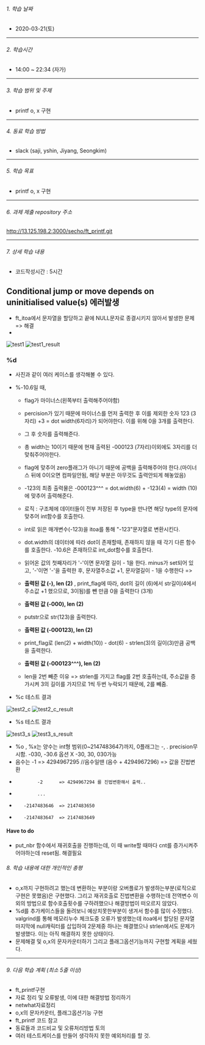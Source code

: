 ###### 1. 학습 날짜

- 2020-03-21(토)

---

###### 2. 학습시간

- 14:00 ~ 22:34 (자가)

---

###### 3. 학습 범위 및 주제

- printf o, x 구현
---

###### 4. 동료 학습 방법 

- slack (saji, yshin, Jiyang, Seongkim)

---

###### 5. 학습 목표 

-  printf o, x 구현
	
---

###### 6. 과제 제출 repository 주소

http://13.125.198.2:3000/secho/ft_printf.git

---

###### 7. 상세 학습 내용

- 코드작성시간 : 5시간 

## Conditional jump or move depends on uninitialised value(s) 에러발생
- ft_itoa에서 문자열을 할당하고 끝에 NULL문자로 종결시키지 않아서 발생한 문제 => 해결
- 

![test1](https://user-images.githubusercontent.com/55486644/77221702-75425c00-6b8f-11ea-8f7e-4fb2ead829a1.JPG)
![test1_result](https://user-images.githubusercontent.com/55486644/77221704-770c1f80-6b8f-11ea-8f7a-7b32a3e194f3.JPG)
### %d

-   사진과 같이 여러 케이스를 생각해볼 수 있다.
    
-   %-10.6일 때,
    
    -   flag가 마이너스(왼쪽부터 출력해주어야함)
    -   percision가 있기 때문에 마이너스를 먼저 출력한 후 이를 제외한 숫자 123 (3자리) +3 = dot width(6자리)가 되어야한다. 이를 위해 0을 3개를 출력한다.
    -   그 후 숫자를 출력해준다.
    -   총 width는 10이기 때문에 현재 출력된 -000123 (7자리)이외에도 3자리를 더 맞춰주어야한다.
    -   flag에 맞추어 zero플래그가 아니기 때문에 공백을 출력해주어야 한다.(마이너스 뒤에 0이오면 컴파일안됨, 해당 부분은 아무것도 출력안되게 해놓았음)
    -   \-123의 최종 출력물은 -000123^^^ = dot.width(6) + -123(4) = width (10)에 맞추어 출력해준다.
    
    -   로직 : 구조체에 데이터들이 전부 저장된 후 type을 만나면 해당 type의 문자에 맞추어 int함수를 호출한다.
    -   int로 읽은 매개변수(-123)을 itoa를 통해 "-123"문자열로 변환시킨다.
    -   dot.width의 데이터에 따라 dot이 존재할때, 존재하지 않을 때 각기 다른 함수를 호출한다. -10.6은 존재하므로 int\_dot함수를 호출한다. 
    
    -   읽어온 값의 첫째자리가 '-'이면 문자열 길이 - 1을 한다. minus가 set되어 있고, '-'이면 '-'을 출력한 후, 문자열주소값 +1, 문자열길이 - 1을 수행한다 =>
    -   **출력된 값 (-), len (2)** , print\_flag에 따라, dot의 길이 (6)에서 str길이(4에서 주소값 +1 했으므로, 3이됨)를 뺀 만큼 0을 출력한다 (3개)
    -   **출력된 값 (-000), len (2)**
    -    putstr으로 str(123)을 출력한다.
    -   **출력된 값 (-000123), len (2)**
    -    print\_flag로 (len(2) + width(10)) - dot(6) - strlen(3)의 길이(3)만큼 공백을 출력한다.
    -   **출력된 값 (-000123^^^), len (2)**
    -   len을 2번 빼준 이유 => strlen를 가지고 flag를 2번 호출하는데, 주소값을 증가시켜 3의 길이를 가지므로 1씩 두번 누락되기 때문에, 2를 빼줌.  

- %c 테스트 결과

![test2_c](https://user-images.githubusercontent.com/55486644/77221758-f994df00-6b8f-11ea-98eb-b3c0591e1bd2.JPG)
![test2_c_result](https://user-images.githubusercontent.com/55486644/77221759-fac60c00-6b8f-11ea-8a26-56ceb4771718.JPG)


- %s 테스트 결과

![test3_s](https://user-images.githubusercontent.com/55486644/77221760-fb5ea280-6b8f-11ea-8c7b-93b11059d27a.JPG)
![test3_s_result](https://user-images.githubusercontent.com/55486644/77221761-fbf73900-6b8f-11ea-82ed-13b306f5207e.JPG)


- %o , %x는 양수는 int형 범위(0~2147483647)까지, 0플래그는 -, . precision무시함. -030, -30.6 옵션 X -30, 30, 030가능
- 음수는      -1      => 4294967295 //음수일땐 (음수 + 4294967296) => 값을 진법변환
-             -2      => 4294967294 를 진법변환해서 출력.. 
-             ...
-        -2147483646  => 2147483650
-        -2147483647  => 2147483649

#### Have to do

- put_nbr 함수에서 재귀호출을 진행하는데, 이 때 write할 때마다 cnt를 증가시켜주어야하는데 reset됨. 해결필요

###### 8. 학습 내용에 대한 개인적인 총평

- o,x까지 구현하려고 했는데 변환하는 부분이랑 오버플로가 발생하는부분(로직으로 구현은 못했음)은 구현했다. 그리고 재귀호출로 진법변환을 수행하는데 전역변수 이외의 방법으로 함수호출횟수를 구하려했으나 해결방법이 떠오르지 않았다.
- %d를 추가케이스들을 돌려보니 예상치못한부분이 생겨서 함수를 많이 수정했다. valgrind를 통해 메모리누수 체크도중 오류가 발생했는데 itoa에서 할당된 문자열 마지막에 null캐릭터를 삽입하여 2문제중 하나는 해결했으나 strlen에서도 문제가 발생했다. 이는 아직 해결하지 못한 상태이다.
- 문제해결 및 o,x의 문자카운터하기 그리고 플래그옵션기능까지 구현할 계획을 세웠다.
---

###### 9. 다음 학습 계획 (최소 5줄 이상)

- ft_printf구현
- 자료 정리 및 오류발생, 이에 대한 해결방법 정리하기
- netwhat자료정리
-  o,x의 문자카운터, 플래그옵션기능 구현
- ft_printf 코드 참고
- 동료들과 코드비교 및 오류처리방법 토의
- 여러 테스트케이스를 만들어 생각하지 못한 예외처리를 할 것.